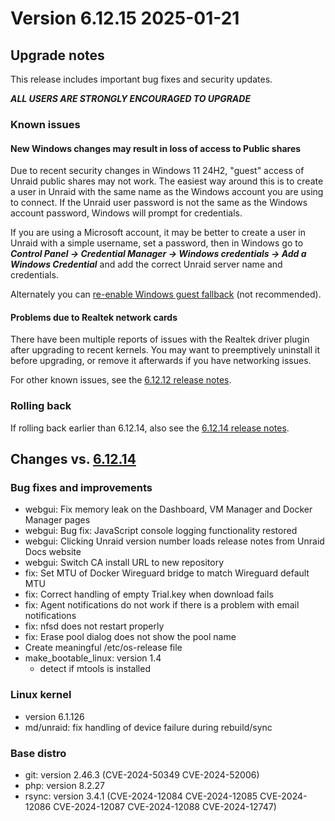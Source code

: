 # Version 6.12.15 2025-01-21

## Upgrade notes

This release includes important bug fixes and security updates.

***ALL USERS ARE STRONGLY ENCOURAGED TO UPGRADE***

### Known issues

#### New Windows changes may result in loss of access to Public shares

Due to recent security changes in Windows 11 24H2, "guest" access of Unraid public shares may not work. The easiest
way around this is to create a user in Unraid with the same name as the Windows account you are using to connect.  If the Unraid
user password is not the same as the Windows account password, Windows will prompt for credentials.

If you are using a Microsoft account, it may be better to create a user in Unraid with a simple username, set a password,
then in Windows go to ***Control Panel → Credential Manager → Windows credentials → Add a Windows Credential*** and add the
correct Unraid server name and credentials.

Alternately you can [re-enable Windows guest fallback](https://techcommunity.microsoft.com/blog/filecab/accessing-a-third-party-nas-with-smb-in-windows-11-24h2-may-fail/4154300)
(not recommended).

#### Problems due to Realtek network cards

There have been multiple reports of issues with the Realtek driver plugin after upgrading to recent kernels. You may want to preemptively uninstall it before upgrading, or remove it afterwards if you have networking issues.

For other known issues, see the [6.12.12 release notes](6.12.12.md#known-issues).

### Rolling back

If rolling back earlier than 6.12.14, also see the [6.12.14 release notes](6.12.14.md#rolling-back).

## Changes vs. [6.12.14](6.12.14.md)

### Bug fixes and improvements

* webgui: Fix memory leak on the Dashboard, VM Manager and Docker Manager pages
* webgui: Bug fix: JavaScript console logging functionality restored
* webgui: Clicking Unraid version number loads release notes from Unraid Docs website
* webgui: Switch CA install URL to new repository
* fix: Set MTU of Docker Wireguard bridge to match Wireguard default MTU
* fix: Correct handling of empty Trial.key when download fails
* fix: Agent notifications do not work if there is a problem with email notifications
* fix: nfsd does not restart properly
* fix: Erase pool dialog does not show the pool name
* Create meaningful /etc/os-release file
* make_bootable_linux: version 1.4
  * detect if mtools is installed

### Linux kernel

* version 6.1.126
* md/unraid: fix handling of device failure during rebuild/sync

### Base distro

* git: version 2.46.3 (CVE-2024-50349 CVE-2024-52006)
* php: version 8.2.27
* rsync: version 3.4.1 (CVE-2024-12084 CVE-2024-12085 CVE-2024-12086 CVE-2024-12087 CVE-2024-12088 CVE-2024-12747)
